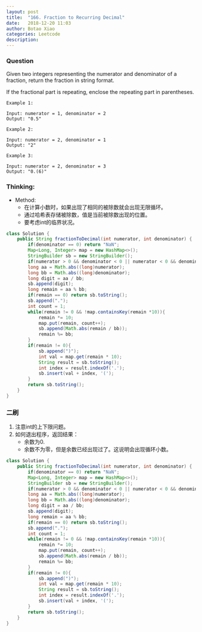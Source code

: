 ```yaml
---
layout: post
title:  "166. Fraction to Recurring Decimal"
date:   2018-12-20 11:03
author: Botao Xiao
categories: Leetcode
description:
---
```

### Question
Given two integers representing the numerator and denominator of a fraction, return the fraction in string format.

If the fractional part is repeating, enclose the repeating part in parentheses.

```
Example 1:

Input: numerator = 1, denominator = 2
Output: "0.5"

Example 2:

Input: numerator = 2, denominator = 1
Output: "2"

Example 3:

Input: numerator = 2, denominator = 3
Output: "0.(6)"
```

### Thinking:
* Method:
	* 在计算小数时，如果出现了相同的被除数就会出现无限循环。
	* 通过哈希表存储被除数，值是当前被除数出现的位置。
	* 要考虑int的临界状况。

```Java
class Solution {
    public String fractionToDecimal(int numerator, int denominator) {
        if(denominator == 0) return "NaN";
        Map<Long, Integer> map = new HashMap<>();
        StringBuilder sb = new StringBuilder();
        if(numerator > 0 && denominator < 0 || numerator < 0 && denominator > 0) sb.append('-');
        long aa = Math.abs((long)numerator);
        long bb = Math.abs((long)denominator);
        long digit = aa / bb;
        sb.append(digit);
        long remain = aa % bb;
        if(remain == 0) return sb.toString();
        sb.append(".");
        int count = 1;
        while(remain != 0 && !map.containsKey(remain *10)){
            remain *= 10;
            map.put(remain, count++);
            sb.append(Math.abs(remain / bb));
            remain %= bb;
        }
        if(remain != 0){
            sb.append(")");
            int val = map.get(remain * 10);
            String result = sb.toString();
            int index = result.indexOf('.');
            sb.insert(val + index, '(');
        }
        return sb.toString();
    }
}
```

### 二刷
1. 注意int的上下限问题。
2. 如何退出程序，返回结果：
    * 余数为0.
    * 余数不为零，但是余数已经出现过了。这说明会出现循环小数。
```Java
class Solution {
    public String fractionToDecimal(int numerator, int denominator) {
        if(denominator == 0) return "NaN";
        Map<Long, Integer> map = new HashMap<>();
        StringBuilder sb = new StringBuilder();
        if(numerator > 0 && denominator < 0 || numerator < 0 && denominator > 0) sb.append('-');
        long aa = Math.abs((long)numerator);
        long bb = Math.abs((long)denominator);
        long digit = aa / bb;
        sb.append(digit);
        long remain = aa % bb;
        if(remain == 0) return sb.toString();
        sb.append(".");
        int count = 1;
        while(remain != 0 && !map.containsKey(remain *10)){
            remain *= 10;
            map.put(remain, count++);
            sb.append(Math.abs(remain / bb));
            remain %= bb;
        }
        if(remain != 0){
            sb.append(")");
            int val = map.get(remain * 10);
            String result = sb.toString();
            int index = result.indexOf('.');
            sb.insert(val + index, '(');
        }
        return sb.toString();
    }
}
```



